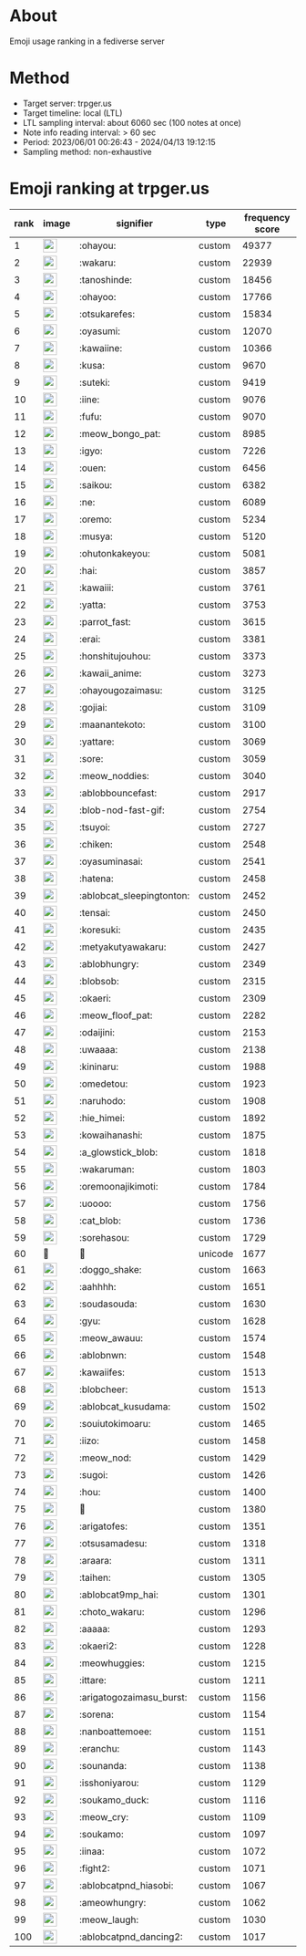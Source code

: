 # About
Emoji usage ranking in a fediverse server

# Method
- Target server: trpger.us
- Target timeline: local (LTL)
- LTL sampling interval: about 6060 sec (100 notes at once)
- Note info reading interval: > 60 sec
- Period: 2023/06/01 00:26:43 - 2024/04/13 19:12:15 
- Sampling method: non-exhaustive

# Emoji ranking at trpger.us

|rank|image|signifier|type|frequency score|
|----|----|----|----|----|
|1|<img height="24" src="https://trpger.us/emoji/ohayou.webp">|:ohayou:|custom|49377|
|2|<img height="24" src="https://trpger.us/emoji/wakaru.webp">|:wakaru:|custom|22939|
|3|<img height="24" src="https://trpger.us/emoji/tanoshinde.webp">|:tanoshinde:|custom|18456|
|4|<img height="24" src="https://trpger.us/emoji/ohayoo.webp">|:ohayoo:|custom|17766|
|5|<img height="24" src="https://trpger.us/emoji/otsukarefes.webp">|:otsukarefes:|custom|15834|
|6|<img height="24" src="https://trpger.us/emoji/oyasumi.webp">|:oyasumi:|custom|12070|
|7|<img height="24" src="https://trpger.us/emoji/kawaiine.webp">|:kawaiine:|custom|10366|
|8|<img height="24" src="https://trpger.us/emoji/kusa.webp">|:kusa:|custom|9670|
|9|<img height="24" src="https://trpger.us/emoji/suteki.webp">|:suteki:|custom|9419|
|10|<img height="24" src="https://trpger.us/emoji/iine.webp">|:iine:|custom|9076|
|11|<img height="24" src="https://trpger.us/emoji/fufu.webp">|:fufu:|custom|9070|
|12|<img height="24" src="https://trpger.us/emoji/meow_bongo_pat.webp">|:meow_bongo_pat:|custom|8985|
|13|<img height="24" src="https://trpger.us/emoji/igyo.webp">|:igyo:|custom|7226|
|14|<img height="24" src="https://trpger.us/emoji/ouen.webp">|:ouen:|custom|6456|
|15|<img height="24" src="https://trpger.us/emoji/saikou.webp">|:saikou:|custom|6382|
|16|<img height="24" src="https://trpger.us/emoji/ne.webp">|:ne:|custom|6089|
|17|<img height="24" src="https://trpger.us/emoji/oremo.webp">|:oremo:|custom|5234|
|18|<img height="24" src="https://trpger.us/emoji/musya.webp">|:musya:|custom|5120|
|19|<img height="24" src="https://trpger.us/emoji/ohutonkakeyou.webp">|:ohutonkakeyou:|custom|5081|
|20|<img height="24" src="https://trpger.us/emoji/hai.webp">|:hai:|custom|3857|
|21|<img height="24" src="https://trpger.us/emoji/kawaiii.webp">|:kawaiii:|custom|3761|
|22|<img height="24" src="https://trpger.us/emoji/yatta.webp">|:yatta:|custom|3753|
|23|<img height="24" src="https://trpger.us/emoji/parrot_fast.webp">|:parrot_fast:|custom|3615|
|24|<img height="24" src="https://trpger.us/emoji/erai.webp">|:erai:|custom|3381|
|25|<img height="24" src="https://trpger.us/emoji/honshitujouhou.webp">|:honshitujouhou:|custom|3373|
|26|<img height="24" src="https://trpger.us/emoji/kawaii_anime.webp">|:kawaii_anime:|custom|3273|
|27|<img height="24" src="https://trpger.us/emoji/ohayougozaimasu.webp">|:ohayougozaimasu:|custom|3125|
|28|<img height="24" src="https://trpger.us/emoji/gojiai.webp">|:gojiai:|custom|3109|
|29|<img height="24" src="https://trpger.us/emoji/maanantekoto.webp">|:maanantekoto:|custom|3100|
|30|<img height="24" src="https://trpger.us/emoji/yattare.webp">|:yattare:|custom|3069|
|31|<img height="24" src="https://trpger.us/emoji/sore.webp">|:sore:|custom|3059|
|32|<img height="24" src="https://trpger.us/emoji/meow_noddies.webp">|:meow_noddies:|custom|3040|
|33|<img height="24" src="https://trpger.us/emoji/ablobbouncefast.webp">|:ablobbouncefast:|custom|2917|
|34|<img height="24" src="https://trpger.us/emoji/blob-nod-fast-gif.webp">|:blob-nod-fast-gif:|custom|2754|
|35|<img height="24" src="https://trpger.us/emoji/tsuyoi.webp">|:tsuyoi:|custom|2727|
|36|<img height="24" src="https://trpger.us/emoji/chiken.webp">|:chiken:|custom|2548|
|37|<img height="24" src="https://trpger.us/emoji/oyasuminasai.webp">|:oyasuminasai:|custom|2541|
|38|<img height="24" src="https://trpger.us/emoji/hatena.webp">|:hatena:|custom|2458|
|39|<img height="24" src="https://trpger.us/emoji/ablobcat_sleepingtonton.webp">|:ablobcat_sleepingtonton:|custom|2452|
|40|<img height="24" src="https://trpger.us/emoji/tensai.webp">|:tensai:|custom|2450|
|41|<img height="24" src="https://trpger.us/emoji/koresuki.webp">|:koresuki:|custom|2435|
|42|<img height="24" src="https://trpger.us/emoji/metyakutyawakaru.webp">|:metyakutyawakaru:|custom|2427|
|43|<img height="24" src="https://trpger.us/emoji/ablobhungry.webp">|:ablobhungry:|custom|2349|
|44|<img height="24" src="https://trpger.us/emoji/blobsob.webp">|:blobsob:|custom|2315|
|45|<img height="24" src="https://trpger.us/emoji/okaeri.webp">|:okaeri:|custom|2309|
|46|<img height="24" src="https://trpger.us/emoji/meow_floof_pat.webp">|:meow_floof_pat:|custom|2282|
|47|<img height="24" src="https://trpger.us/emoji/odaijini.webp">|:odaijini:|custom|2153|
|48|<img height="24" src="https://trpger.us/emoji/uwaaaa.webp">|:uwaaaa:|custom|2138|
|49|<img height="24" src="https://trpger.us/emoji/kininaru.webp">|:kininaru:|custom|1988|
|50|<img height="24" src="https://trpger.us/emoji/omedetou.webp">|:omedetou:|custom|1923|
|51|<img height="24" src="https://trpger.us/emoji/naruhodo.webp">|:naruhodo:|custom|1908|
|52|<img height="24" src="https://trpger.us/emoji/hie_himei.webp">|:hie_himei:|custom|1892|
|53|<img height="24" src="https://trpger.us/emoji/kowaihanashi.webp">|:kowaihanashi:|custom|1875|
|54|<img height="24" src="https://trpger.us/emoji/a_glowstick_blob.webp">|:a_glowstick_blob:|custom|1818|
|55|<img height="24" src="https://trpger.us/emoji/wakaruman.webp">|:wakaruman:|custom|1803|
|56|<img height="24" src="https://trpger.us/emoji/oremoonajikimoti.webp">|:oremoonajikimoti:|custom|1784|
|57|<img height="24" src="https://trpger.us/emoji/uoooo.webp">|:uoooo:|custom|1756|
|58|<img height="24" src="https://trpger.us/emoji/cat_blob.webp">|:cat_blob:|custom|1736|
|59|<img height="24" src="https://trpger.us/emoji/sorehasou.webp">|:sorehasou:|custom|1729|
|60|🍮|🍮|unicode|1677|
|61|<img height="24" src="https://trpger.us/emoji/doggo_shake.webp">|:doggo_shake:|custom|1663|
|62|<img height="24" src="https://trpger.us/emoji/aahhhh.webp">|:aahhhh:|custom|1651|
|63|<img height="24" src="https://trpger.us/emoji/soudasouda.webp">|:soudasouda:|custom|1630|
|64|<img height="24" src="https://trpger.us/emoji/gyu.webp">|:gyu:|custom|1628|
|65|<img height="24" src="https://trpger.us/emoji/meow_awauu.webp">|:meow_awauu:|custom|1574|
|66|<img height="24" src="https://trpger.us/emoji/ablobnwn.webp">|:ablobnwn:|custom|1548|
|67|<img height="24" src="https://trpger.us/emoji/kawaiifes.webp">|:kawaiifes:|custom|1513|
|68|<img height="24" src="https://trpger.us/emoji/blobcheer.webp">|:blobcheer:|custom|1513|
|69|<img height="24" src="https://trpger.us/emoji/ablobcat_kusudama.webp">|:ablobcat_kusudama:|custom|1502|
|70|<img height="24" src="https://trpger.us/emoji/souiutokimoaru.webp">|:souiutokimoaru:|custom|1465|
|71|<img height="24" src="https://trpger.us/emoji/iizo.webp">|:iizo:|custom|1458|
|72|<img height="24" src="https://trpger.us/emoji/meow_nod.webp">|:meow_nod:|custom|1429|
|73|<img height="24" src="https://trpger.us/emoji/sugoi.webp">|:sugoi:|custom|1426|
|74|<img height="24" src="https://trpger.us/emoji/hou.webp">|:hou:|custom|1400|
|75|<img height="24" src="https://trpger.us/emoji/birthday.webp">|:birthday:|custom|1380|
|76|<img height="24" src="https://trpger.us/emoji/arigatofes.webp">|:arigatofes:|custom|1351|
|77|<img height="24" src="https://trpger.us/emoji/otsusamadesu.webp">|:otsusamadesu:|custom|1318|
|78|<img height="24" src="https://trpger.us/emoji/araara.webp">|:araara:|custom|1311|
|79|<img height="24" src="https://trpger.us/emoji/taihen.webp">|:taihen:|custom|1305|
|80|<img height="24" src="https://trpger.us/emoji/ablobcat9mp_hai.webp">|:ablobcat9mp_hai:|custom|1301|
|81|<img height="24" src="https://trpger.us/emoji/choto_wakaru.webp">|:choto_wakaru:|custom|1296|
|82|<img height="24" src="https://trpger.us/emoji/aaaaa.webp">|:aaaaa:|custom|1293|
|83|<img height="24" src="https://trpger.us/emoji/okaeri2.webp">|:okaeri2:|custom|1228|
|84|<img height="24" src="https://trpger.us/emoji/meowhuggies.webp">|:meowhuggies:|custom|1215|
|85|<img height="24" src="https://trpger.us/emoji/ittare.webp">|:ittare:|custom|1211|
|86|<img height="24" src="https://trpger.us/emoji/arigatogozaimasu_burst.webp">|:arigatogozaimasu_burst:|custom|1156|
|87|<img height="24" src="https://trpger.us/emoji/sorena.webp">|:sorena:|custom|1154|
|88|<img height="24" src="https://trpger.us/emoji/nanboattemoee.webp">|:nanboattemoee:|custom|1151|
|89|<img height="24" src="https://trpger.us/emoji/eranchu.webp">|:eranchu:|custom|1143|
|90|<img height="24" src="https://trpger.us/emoji/sounanda.webp">|:sounanda:|custom|1138|
|91|<img height="24" src="https://trpger.us/emoji/isshoniyarou.webp">|:isshoniyarou:|custom|1129|
|92|<img height="24" src="https://trpger.us/emoji/soukamo_duck.webp">|:soukamo_duck:|custom|1116|
|93|<img height="24" src="https://trpger.us/emoji/meow_cry.webp">|:meow_cry:|custom|1109|
|94|<img height="24" src="https://trpger.us/emoji/soukamo.webp">|:soukamo:|custom|1097|
|95|<img height="24" src="https://trpger.us/emoji/iinaa.webp">|:iinaa:|custom|1072|
|96|<img height="24" src="https://trpger.us/emoji/fight2.webp">|:fight2:|custom|1071|
|97|<img height="24" src="https://trpger.us/emoji/ablobcatpnd_hiasobi.webp">|:ablobcatpnd_hiasobi:|custom|1067|
|98|<img height="24" src="https://trpger.us/emoji/ameowhungry.webp">|:ameowhungry:|custom|1062|
|99|<img height="24" src="https://trpger.us/emoji/meow_laugh.webp">|:meow_laugh:|custom|1030|
|100|<img height="24" src="https://trpger.us/emoji/ablobcatpnd_dancing2.webp">|:ablobcatpnd_dancing2:|custom|1017|
